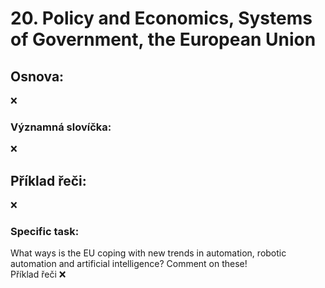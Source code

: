 # 20. Policy and Economics, Systems of Government, the European Union

## Osnova: 
❌

  
### Významná slovíčka:
❌
  
## Příklad řeči:
❌
  

### Specific task: 
What ways is the EU coping with new trends in automation, robotic automation and artificial intelligence? Comment on these!
<br>
Příklad řeči ❌
